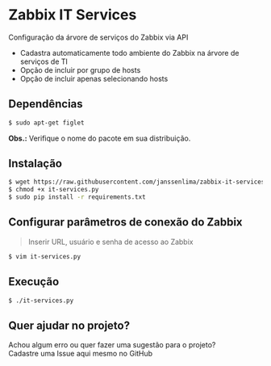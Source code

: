 # Zabbix IT Services
Configuração da árvore de serviços do Zabbix via API
- Cadastra automaticamente todo ambiente do Zabbix na árvore de serviços de TI
- Opção de incluir por grupo de hosts
- Opção de incluir apenas selecionando hosts

## Dependências

```sh
$ sudo apt-get figlet
```

<b>Obs.:</b> Verifique o nome do pacote em sua distribuição.

## Instalação

```sh
$ wget https://raw.githubusercontent.com/janssenlima/zabbix-it-services/master/it-services.py
$ chmod +x it-services.py
$ sudo pip install -r requirements.txt
```

## Configurar parâmetros de conexão do Zabbix

>Inserir URL, usuário e senha de acesso ao Zabbix

```sh
$ vim it-services.py
```

## Execução

```sh
$ ./it-services.py
```

## Quer ajudar no projeto?
Achou algum erro ou quer fazer uma sugestão para o projeto? <br>
Cadastre uma Issue aqui mesmo no GitHub
